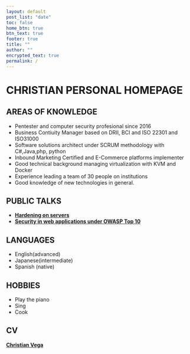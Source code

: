```yaml
---
layout: default
post_list: "date"
toc: false
home_btn: true
btn_text: true
footer: true
title: ""
author: ""
encrypted_text: true
permalink: /
---
```


# CHRISTIAN PERSONAL HOMEPAGE

##  AREAS OF KNOWLEDGE
*	Pentester and computer security profesional since 2016
*	Business Contiuity Manager based on DRII, BCI and ISO 22301 and ISO31000
*	Software solutions architect under SCRUM methodology with C#,Java,php, python
*	Inbound Marketing Certified and E-Commerce platforms implementer
*	Good technical background managing virtualization with KVM and Docker
*	Experience leading a team of 30 people on institutions
*	Good knowledge of new technologies in general.

##  PUBLIC TALKS
* [**Hardening on servers**](https://youtu.be/etEYmnBp8ak)
* [**Security in web applications under OWASP Top 10**](https://www.facebook.com/1538400019767318/videos/641185569803869)
##  LANGUAGES
*	English(advanced)
*	Japanese(intermediate) 
*	Spanish (native)
##  HOBBIES
*	Play the piano
*	Sing
*	Cook

## CV

[**Christian Vega**](https://drive.google.com/file/d/13yvVnSvYO5ruuu1gSyFN5NPhfly1fORN/view?usp=sharing)

